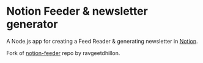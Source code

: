 # Notion Feeder & newsletter generator

A Node.js app for creating a Feed Reader & generating newsletter in [Notion](https://notion.so).

Fork of [notion-feeder](https://github.com/ravgeetdhillon/notion-feeder) repo by ravgeetdhillon.
